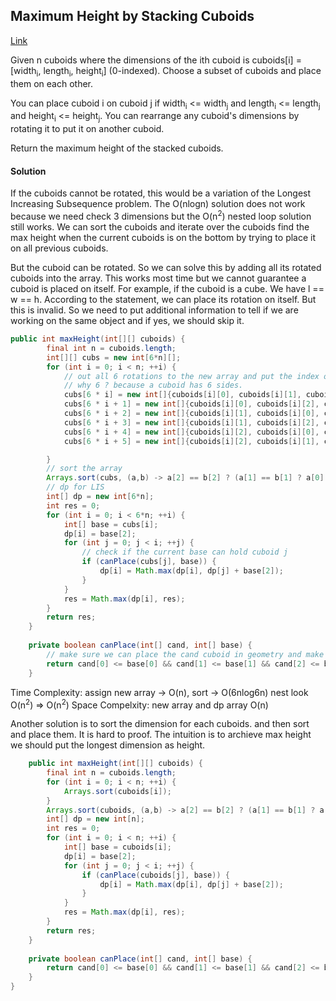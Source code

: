 ## Maximum Height by Stacking Cuboids

[Link](https://leetcode.com/problems/maximum-height-by-stacking-cuboids/)

Given n cuboids where the dimensions of the ith cuboid is cuboids[i] = [width<sub>i</sub>, length<sub>i</sub>, height<sub>i</sub>] (0-indexed). Choose a subset of cuboids and place them on each other.

You can place cuboid i on cuboid j if width<sub>i</sub> <= width<sub>j</sub> and length<sub>i</sub> <= length<sub>j</sub> and height<sub>i</sub> <= height<sub>j</sub>. You can rearrange any cuboid's dimensions by rotating it to put it on another cuboid.

Return the maximum height of the stacked cuboids.

#### Solution

If the cuboids cannot be rotated, this would be a variation of the Longest Increasing Subsequence problem. The O(nlogn) solution does not work because we need check 3 dimensions but the O(n<sup>2</sup>) nested loop solution still works. We can sort the cuboids and iterate over the cuboids find the max height when the current cuboids is on the bottom by trying to place it on all previous cuboids.

But the cuboid can be rotated. So we can solve this by adding all its rotated cuboids into the array. This works most time but we cannot guarantee a cuboid is placed on itself. For example, if the cuboid is a cube. We have l == w == h. According to the statement, we can place its rotation on itself. But this is invalid. So we need to put additional information to tell if we are working on the same object and if yes, we should skip it. 

```java
public int maxHeight(int[][] cuboids) {
        final int n = cuboids.length;
        int[][] cubs = new int[6*n][];
        for (int i = 0; i < n; ++i) {
            // out all 6 rotations to the new array and put the index of the original array to tell which cuboid this rotation is derived from
            // why 6 ? because a cuboid has 6 sides.
            cubs[6 * i] = new int[]{cuboids[i][0], cuboids[i][1], cuboids[i][2], i};
            cubs[6 * i + 1] = new int[]{cuboids[i][0], cuboids[i][2], cuboids[i][1], i};
            cubs[6 * i + 2] = new int[]{cuboids[i][1], cuboids[i][0], cuboids[i][2], i};
            cubs[6 * i + 3] = new int[]{cuboids[i][1], cuboids[i][2], cuboids[i][0], i};
            cubs[6 * i + 4] = new int[]{cuboids[i][2], cuboids[i][0], cuboids[i][1], i};
            cubs[6 * i + 5] = new int[]{cuboids[i][2], cuboids[i][1], cuboids[i][0], i};

        }
        // sort the array
        Arrays.sort(cubs, (a,b) -> a[2] == b[2] ? (a[1] == b[1] ? a[0] - b[0] : a[1] - b[1]) : a[2] - b[2]);
        // dp for LIS
        int[] dp = new int[6*n];
        int res = 0;
        for (int i = 0; i < 6*n; ++i) {
            int[] base = cubs[i];
            dp[i] = base[2];
            for (int j = 0; j < i; ++j) {
                // check if the current base can hold cuboid j
                if (canPlace(cubs[j], base)) {
                    dp[i] = Math.max(dp[i], dp[j] + base[2]);
                }
            }
            res = Math.max(dp[i], res);
        }
        return res;
    }
    
    private boolean canPlace(int[] cand, int[] base) {
        // make sure we can place the cand cuboid in geometry and make sure they are not from the same cuboid
        return cand[0] <= base[0] && cand[1] <= base[1] && cand[2] <= base[2] && cand[3] != base[3];
    }
```
Time Complexity: assign new array -> O(n), sort -> O(6nlog6n) nest look O(n<sup>2</sup>)  => O(n<sup>2</sup>)
Space Compelxity: new array and dp array O(n)


Another solution is to sort the dimension for each cuboids. and then sort and place them. It is hard to proof. The intuition is to archieve max height we should put the longest dimension as height.

```java
    public int maxHeight(int[][] cuboids) {
        final int n = cuboids.length;
        for (int i = 0; i < n; ++i) {
            Arrays.sort(cuboids[i]);
        }
        Arrays.sort(cuboids, (a,b) -> a[2] == b[2] ? (a[1] == b[1] ? a[0] - b[0] : a[1] - b[1]) : a[2] - b[2]);
        int[] dp = new int[n];
        int res = 0;
        for (int i = 0; i < n; ++i) {
            int[] base = cuboids[i];
            dp[i] = base[2];
            for (int j = 0; j < i; ++j) {
                if (canPlace(cuboids[j], base)) {
                    dp[i] = Math.max(dp[i], dp[j] + base[2]);
                }
            }
            res = Math.max(dp[i], res);
        }
        return res;
    }
    
    private boolean canPlace(int[] cand, int[] base) {
        return cand[0] <= base[0] && cand[1] <= base[1] && cand[2] <= base[2];
    }
}
```